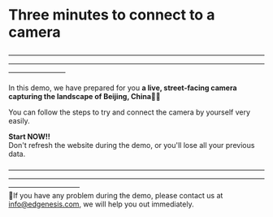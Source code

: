 # Three minutes to connect to a camera

————————————————————————————————————————————————————————————————————————————————
<br/>

In this demo, we have prepared for you **a live, street-facing camera capturing the landscape of Beijing, China**📸🌇

You can follow the steps to try and connect the camera by yourself very easily.
<br/>

**Start NOW!!**
<br/>
Don't refresh the website during the demo, or you'll lose all your previous data.
<br/>

——————————————————————————————————————————————————————————————————————————————————
<br/>
🔔If you have any problem during the demo, please contact us at [info@edgenesis.com](mailto:info@edgenesis.com), we will help you out immediately.
